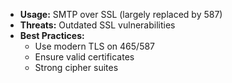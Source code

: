 - **Usage:** SMTP over SSL (largely replaced by 587)  
- **Threats:** Outdated SSL vulnerabilities  
- **Best Practices:**  
  - Use modern TLS on 465/587  
  - Ensure valid certificates  
  - Strong cipher suites